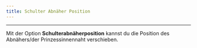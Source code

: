 ```yaml
---
title: Schulter Abnäher Position
---
```


***

Mit der Option **Schulterabnäherposition** kannst du die Position des Abnähers/der Prinzessinnennaht verschieben.
